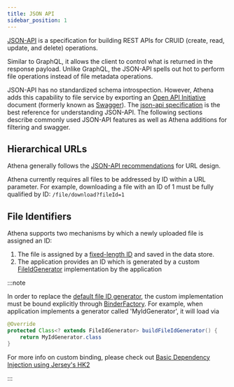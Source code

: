```yaml
---
title: JSON API
sidebar_position: 1
---
```


[//]: # (Copyright Jiaqi Liu)

[//]: # (Licensed under the Apache License, Version 2.0 &#40;the "License"&#41;;)
[//]: # (you may not use this file except in compliance with the License.)
[//]: # (You may obtain a copy of the License at)

[//]: # (    http://www.apache.org/licenses/LICENSE-2.0)

[//]: # (Unless required by applicable law or agreed to in writing, software)
[//]: # (distributed under the License is distributed on an "AS IS" BASIS,)
[//]: # (WITHOUT WARRANTIES OR CONDITIONS OF ANY KIND, either express or implied.)
[//]: # (See the License for the specific language governing permissions and)
[//]: # (limitations under the License.)

[JSON-API](https://jsonapi.org) is a specification for building REST APIs for CRUID (create, read, update, and delete)
operations.

Similar to GraphQL, it allows the client to control what is returned in the response payload. Unlike GraphQL, the
JSON-API spells out hot to perform file operations instead of file metadata operations.

JSON-API has no standardized schema introspection. However, Athena adds this capability to file service by exporting an
[Open API Initiative](https://www.openapis.org) document (formerly known as [Swagger](https://swagger.io)). The
[json-api specification](https://jsonapi.org/format/) is the best reference for understanding JSON-API.
The following sections describe commonly used JSON-API features as well as Athena additions for filtering and swagger.

Hierarchical URLs
-----------------

Athena generally follows the [JSON-API recommendations](http://jsonapi.org/recommendations/) for URL design.

Athena currently requires all files to be addressed by ID within a URL parameter. For example, downloading a file with
an ID of 1 must be fully qualified by ID: `/file/download?fileId=1`

File Identifiers
----------------

Athena supports two mechanisms by which a newly uploaded file is assigned an ID:

1. The file is assigned by a [fixed-length ID][FileNameAndUploadedTimeBasedIdGenerator] and saved in the data store.
2. The application provides an ID which is generated by a custom [FileIdGenerator] implementation  by the application

:::note

In order to replace the [default file ID generator][FileNameAndUploadedTimeBasedIdGenerator], the custom implementation
must be bound explicitly through [BinderFactory][AbstractBinderFactory]. For example, when application implements a
generator called 'MyIdGenerator', it will load via

```java
@Override
protected Class<? extends FileIdGenerator> buildFileIdGenerator() {
    return MyIdGenerator.class
}
```

For more info on custom binding, please check out
[Basic Dependency Injection using Jersey's HK2](../contributing/jersey-di-using-hk2)

:::

[FileNameAndUploadedTimeBasedIdGenerator]: https://github.com/QubitPi/athena/blob/master/athena-core/src/main/java/io/github/qubitpi/athena/file/identifier/FileNameAndUploadedTimeBasedIdGenerator.java
[FileIdGenerator]: https://github.com/QubitPi/athena/blob/master/athena-core/src/main/java/io/github/qubitpi/athena/file/identifier/FileIdGenerator.java
[AbstractBinderFactory]: https://github.com/QubitPi/athena/blob/master/athena-core/src/main/java/io/github/qubitpi/athena/application/AbstractBinderFactory.java

